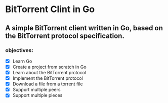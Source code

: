 # BitTorrent Clint in Go
## A simple BitTorrent client written in Go, based on the BitTorrent protocol specification.
### objectives:
- [x] Learn Go
- [X] Create a project from scratch in Go
- [x] Learn about the BitTorrent protocol
- [x] Implement the BitTorrent protocol
- [x] Download a file from a torrent file
- [x] Support multiple peers
- [x] Support multiple pieces

<!-- embed a link to a text -->
["Inspired" from here]: https://blog.jse.li/posts/torrent/
